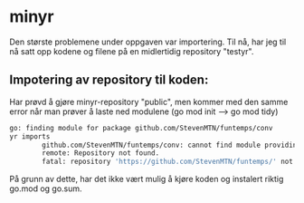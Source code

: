 # minyr

Den største problemene under oppgaven var importering. Til nå, har jeg til nå satt opp kodene og filene på en midlertidig repository "testyr".

## Impotering av repository til koden:
Har prøvd å gjøre minyr-repository "public", men kommer med den samme error når man prøver å laste ned modulene (go mod init --> go mod tidy)

```bash
go: finding module for package github.com/StevenMTN/funtemps/conv
yr imports
        github.com/StevenMTN/funtemps/conv: cannot find module providing package github.com/StevenMTN/funtemps/conv: module github.com/StevenMTN/funtemps/conv: git ls-remote -q origin in C:\Users\Steven\go\pkg\mod\cache\vcs\0a12f19ec8465f1d197d16c9ef39730b3c4dd5987d0b0986e2d64e24cf345471: exit status 128:
        remote: Repository not found.
        fatal: repository 'https://github.com/StevenMTN/funtemps/' not found
```
På grunn av dette, har det ikke vært mulig å kjøre koden og instalert riktig go.mod og go.sum.